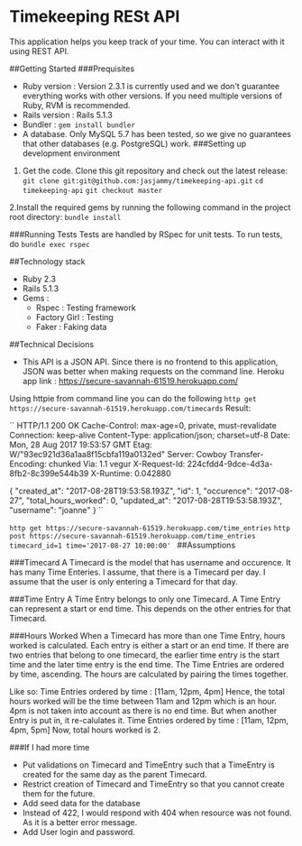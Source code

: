 # Timekeeping RESt API

This application helps you keep track of your time. You can interact with it using REST API.

##Getting Started
###Prequisites

* Ruby version  : 
Version 2.3.1 is currently used and we don't guarantee everything works with other versions. If you need multiple versions of Ruby, RVM is recommended.
* Rails version : Rails 5.1.3
* Bundler : ````gem install bundler````
* A database. Only MySQL 5.7 has been tested, so we give no guarantees that other databases (e.g. PostgreSQL) work. 
###Setting up development environment
1. Get the code. Clone this git repository and check out the latest release:
```git clone git:git@github.com:jasjammy/timekeeping-api.git```
```cd timekeeping-api```
```git checkout master ``` 
   
2.Install the required gems by running the following command in the project root directory:
``bundle install``

###Running Tests
Tests are handled by RSpec for unit tests.
To run tests, do 
``bundle exec rspec``

##Technology stack
* Ruby 2.3
* Rails 5.1.3
* Gems :
    * Rspec : Testing framework
    * Factory Girl : Testing
    * Faker : Faking data
    
    
##Technical Decisions
* This API is a JSON API. Since there is no frontend to this application, JSON was better when making requests on the command line.
Heroku app link : https://secure-savannah-61519.herokuapp.com/

Using httpie from command line you can do the following
````http get https://secure-savannah-61519.herokuapp.com/timecards````
Result: 

`` HTTP/1.1 200 OK
   Cache-Control: max-age=0, private, must-revalidate
   Connection: keep-alive
   Content-Type: application/json; charset=utf-8
   Date: Mon, 28 Aug 2017 19:53:57 GMT
   Etag: W/"93ec921d36a1aa8f15cbfa119a0132ed"
   Server: Cowboy
   Transfer-Encoding: chunked
   Via: 1.1 vegur
   X-Request-Id: 224cfdd4-9dce-4d3a-8fb2-8c399e544b39
   X-Runtime: 0.042880
   
   {
       "created_at": "2017-08-28T19:53:58.193Z",
       "id": 1,
       "occurence": "2017-08-27",
       "total_hours_worked": 0,
       "updated_at": "2017-08-28T19:53:58.193Z",
       "username": "joanne"
   } ``
   
``http get https://secure-savannah-61519.herokuapp.com/time_entries``
``http post https://secure-savannah-61519.herokuapp.com/time_entries timecard_id=1 time='2017-08-27 10:00:00' ``
##Assumptions

###Timecard 
A Timecard is the model that has username and occurence. It has many Time Enteries.
I assume, that there is a Timecard per day. I assume that the user is only entering a Timecard for that day. 

###Time Entry
A Time Entry belongs to only one Timecard. A Time Entry can represent a start or end time. This depends on the other entries for that Timecard.
  
###Hours Worked
When a Timecard has more than one Time Entry, hours worked is calculated.
Each entry is either a start or an end time. If there are two entries that belong to one timecard, the earlier time entry is the start time and the later time entry is the end time.
The Time Entries are ordered by time, ascending. The hours are calculated by pairing the times together.

Like so:
Time Entries ordered by time : [11am, 12pm, 4pm]
Hence, the total hours worked will be the time between 11am and 12pm which is an hour. 
4pm is not taken into account as there is no end time. But when another Entry is put in, it re-calulates it.
Time Entries ordered by time : [11am, 12pm, 4pm, 5pm]
Now, total hours worked is 2.

###If I had more time
* Put validations on Timecard and TimeEntry such that a TimeEntry is created for the same day as the parent Timecard.
* Restrict creation of Timecard and TimeEntry so that you cannot create them for the future. 
* Add seed data for the database 
* Instead of 422, I would respond with 404 when resource was not found. As it is a better error message.
* Add User login and password. 



